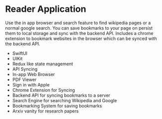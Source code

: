 #  Reader Application
Use the in app browser and search feature to find wikipedia pages or a normal google search. You can save bookmarks to your page on persist them to local storage and sync with the backend API. Includes a chrome extension to bookmark websites in the browser which can be synced with the backend API.


- SwiftUI
- UIKit
- Redux like state management
- API Syncing
- In-app Web Browser
- PDF Viewer
- Sign in with Apple
- Chrome Extension for Syncing
- Backend API for syncing bookmarks to a server
- Search Engine for searching Wikipedia and Google
- Bookmarking System for saving bookmarks
- Arxiv vanity for research papers



